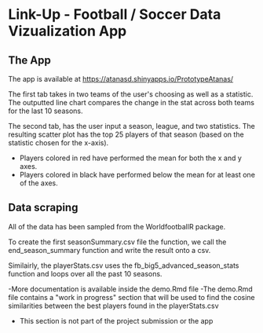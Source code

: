 # Link-Up - Football / Soccer Data Vizualization App

## The App

The app is available at https://atanasd.shinyapps.io/PrototypeAtanas/

The first tab takes in two teams of the user's choosing as well as a statistic. The outputted line chart compares the change in the stat across both teams for the last 10 seasons.

The second tab, has the user input a season, league, and two statistics. The resulting scatter plot has the top 25 players of that season (based on the statistic chosen for the x-axis). 
  - Players colored in red have performed the mean for both the x and y axes.
  - Players colored in black have performed below the mean for at least one of the axes.
  
## Data scraping 

All of the data has been sampled from the WorldfootballR package. 

To create the first seasonSummary.csv file the function, we call the end_season_summary function and write the result onto a csv. 

Similairly, the playerStats.csv uses the fb_big5_advanced_season_stats function and loops over all the past 10 seasons.

-More documentation is available inside the demo.Rmd file
-The demo.Rmd file contains a "work in progress" section that will be used to find the cosine similarities between the best players found in the playerStats.csv
- This section is not part of the project submission or the app 





